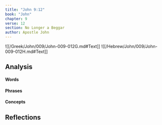 ```yaml
---
title: "John 9:12"
book: "John"
chapter: 9
verse: 12
section: No Longer a Beggar
author: Apostle John
---
```

![[/Greek/John/009/John-009-012G.md#Text]]
![[/Hebrew/John/009/John-009-012H.md#Text]]

## Analysis

#### Words

#### Phrases

#### Concepts

## Reflections

